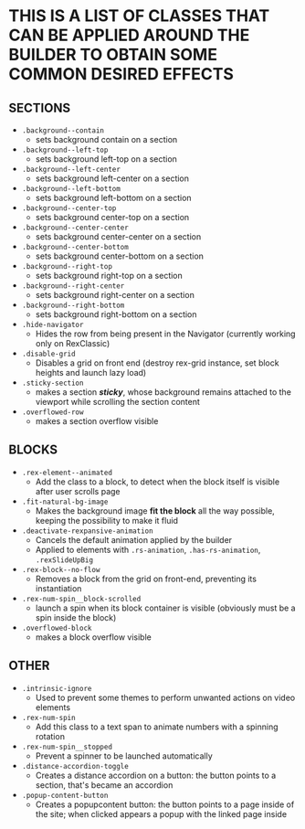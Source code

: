 # THIS IS A LIST OF CLASSES THAT CAN BE APPLIED AROUND THE BUILDER TO OBTAIN SOME COMMON DESIRED EFFECTS

## SECTIONS

- `.background--contain`
  - sets background contain on a section
- `.background--left-top`
  - sets background left-top on a section
- `.background--left-center`
  - sets background left-center on a section
- `.background--left-bottom`
  - sets background left-bottom on a section
- `.background--center-top`
  - sets background center-top on a section
- `.background--center-center`
  - sets background center-center on a section
- `.background--center-bottom`
  - sets background center-bottom on a section
- `.background--right-top`
  - sets background right-top on a section
- `.background--right-center`
  - sets background right-center on a section
- `.background--right-bottom`
  - sets background right-bottom on a section
- `.hide-navigator`
  - Hides the row from being present in the Navigator (currently working only on RexClassic)
- `.disable-grid`
  - Disables a grid on front end (destroy rex-grid instance, set block heights and launch lazy load)
- `.sticky-section`
  - makes a section **_sticky_**, whose background remains attached to the viewport while scrolling the section content
- `.overflowed-row`
  - makes a section overflow visible

## BLOCKS

- `.rex-element--animated`
  - Add the class to a block, to detect when the block itself is visible after user scrolls page
- `.fit-natural-bg-image`
  - Makes the background image **fit the block** all the way possible, keeping the possibility to make it fluid
- `.deactivate-rexpansive-animation`
  - Cancels the default animation applied by the builder
  - Applied to elements with `.rs-animation`, `.has-rs-animation`, `.rexSlideUpBig`
- `.rex-block--no-flow`
  - Removes a block from the grid on front-end, preventing its instantiation
- `.rex-num-spin__block-scrolled`
  - launch a spin when its block container is visible (obviously must be a spin inside the block)
- `.overflowed-block`
  - makes a block overflow visible

## OTHER

- `.intrinsic-ignore`
  - Used to prevent some themes to perform unwanted actions on video elements
- `.rex-num-spin`
  - Add this class to a text span to animate numbers with a spinning rotation
- `.rex-num-spin__stopped`
  - Prevent a spinner to be launched automatically
- `.distance-accordion-toggle`
  - Creates a distance accordion on a button: the button points to a section, that's became an accordion
- `.popup-content-button`
  - Creates a popupcontent button: the button points to a page inside of the site; when clicked appears a popup with the linked page inside
